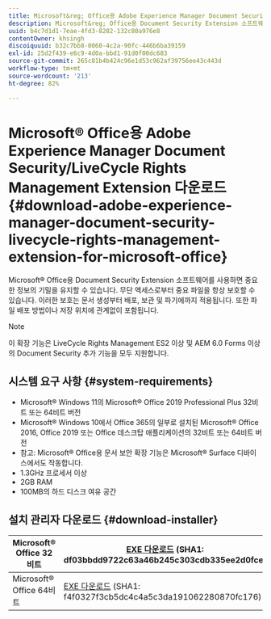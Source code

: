 ```yaml
---
title: Microsoft&reg; Office용 Adobe Experience Manager Document Security/LiveCycle Rights Management Extension 다운로드
description: Microsoft&reg; Office용 Document Security Extension 소프트웨어를 사용하여 무단 액세스로부터 중요 파일 보호
uuid: b4c7d1d1-7eae-4fd3-8282-132c80a976e8
contentOwner: khsingh
discoiquuid: b32c7bb8-0060-4c2a-90fc-446b6ba39159
exl-id: 25d2f439-e6c9-4d0a-bbd1-91d0f00dc683
source-git-commit: 265c81b4b424c96e1d53c962af39756ee43c443d
workflow-type: tm+mt
source-wordcount: '213'
ht-degree: 82%

---
```


# Microsoft® Office용 Adobe Experience Manager Document Security/LiveCycle Rights Management Extension 다운로드 {#download-adobe-experience-manager-document-security-livecycle-rights-management-extension-for-microsoft-office}

Microsoft® Office용 Document Security Extension 소프트웨어를 사용하면 중요한 정보의 기밀을 유지할 수 있습니다. 무단 액세스로부터 중요 파일을 항상 보호할 수 있습니다. 이러한 보호는 문서 생성부터 배포, 보관 및 파기에까지 적용됩니다. 또한 파일 배포 방법이나 저장 위치에 관계없이 포함됩니다.

>[!NOTE]
>
>이 확장 기능은 LiveCycle Rights Management ES2 이상 및 AEM 6.0 Forms 이상의 Document Security 추가 기능을 모두 지원합니다.

## 시스템 요구 사항 {#system-requirements}

* Microsoft® Windows 11의 Microsoft® Office 2019 Professional Plus 32비트 또는 64비트 버전
* Microsoft® Windows 10에서 Office 365의 일부로 설치된 Microsoft® Office 2016, Office 2019 또는 Office 데스크탑 애플리케이션의 32비트 또는 64비트 버전
* 참고: Microsoft® Office용 문서 보안 확장 기능은 Microsoft® Surface 디바이스에서도 작동합니다.
* 1.3GHz 프로세서 이상
* 2GB RAM
* 100MB의 하드 디스크 여유 공간

## 설치 관리자 다운로드 {#download-installer}

| Microsoft® Office 32비트 | [EXE 다운로드](https://download.macromedia.com/pub/livecycle/policyserver/DocumentSecurityExtensionforMicrosoftOffice.exe) (SHA1: df03bbdd9722c63a46b245c303cdb335ee2d0fce) | [MSI 다운로드](https://download.macromedia.com/pub/livecycle/policyserver/DocumentSecurityExtensionforMicrosoftOffice.zip) (SHA1: e70661f72ba640c37911c6d17d520ceaf84c2122) |
|---|---|---|
| Microsoft® Office 64비트 | [EXE 다운로드](https://download.macromedia.com/pub/livecycle/policyserver/DocumentSecurityExtensionforMicrosoftOffice64.exe) (SHA1: f4f0327f3cb5dc4c4a5c3da191062280870fc176) | [MSI 다운로드](https://download.macromedia.com/pub/livecycle/policyserver/DocumentSecurityExtensionforMicrosoftOffice64.zip) (SHA1: 73f408f860143008915ee86b13edd0e76789b4fc) |
